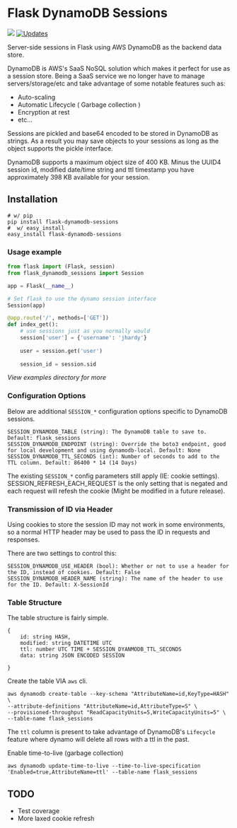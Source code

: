 # Flask DynamoDB Sessions

[![](https://img.shields.io/pypi/v/flask-dynamodb-sessions.svg)](https://pypi.org/project/flask-dynamodb-sessions/) [![Updates](https://pyup.io/repos/github/ibejohn818/flask-dynamodb-sessions/shield.svg)](https://pyup.io/repos/github/ibejohn818/flask-dynamodb-sessions/)

Server-side sessions in Flask using AWS DynamoDB as the backend data store.

DynamoDB is AWS's SaaS NoSQL solution which makes it perfect for use as a session store. 
Being a SaaS service we no longer have to manage servers/storage/etc and take advantage of some notable features such as:

- Auto-scaling
- Automatic Lifecycle ( Garbage collection )
- Encryption at rest
- etc...

Sessions are pickled and base64 encoded to be stored in DynamoDB as strings. As a result you may save
objects to your sessions as long as the object supports the pickle interface.

DynamoDB supports a maximum object size of 400 KB. Minus the UUID4 session id, modified date/time string and ttl timestamp
you have approximately 398 KB available for your session.

## Installation

```shell
# w/ pip
pip install flask-dynamodb-sessions
#  w/ easy_install
easy_install flask-dynamodb-sessions
```

### Usage example
```python
from flask import (Flask, session)
from flask_dynamodb_sessions import Session

app = Flask(__name__)

# Set flask to use the dynamo session interface
Session(app)

@app.route('/', methods=['GET'])
def index_get():
	# use sessions just as you normally would
	session['user'] = {'username': 'jhardy'}
	
	user = session.get('user')
	
	session_id = session.sid
```
*View examples directory for more*

### Configuration Options
Below are additional `SESSION_*` configuration options specific to DynamoDB sessions.

    SESSION_DYNAMODB_TABLE (string): The DynamoDB table to save to. Default: flask_sessions
    SESSION_DYNAMODB_ENDPOINT (string): Override the boto3 endpoint, good for local development and using dynamodb-local. Default: None
    SESSION_DYNAMODB_TTL_SECONDS (int): Number of seconds to add to the TTL column. Default: 86400 * 14 (14 Days)

The existing `SESSION_*` config parameters still apply (IE: cookie settings). SESSION_REFRESH_EACH_REQUEST 
is the only setting that is negated and each request will refesh the cookie (Might be modified in a future release).

### Transmission of ID via Header
Using cookies to store the session ID may not work in some environments, so a normal HTTP header may be used to pass the ID in requests and responses. 

There are two settings to control this:

    SESSION_DYNAMODB_USE_HEADER (bool): Whether or not to use a header for the ID, instead of cookies. Default: False
    SESSION_DYNAMODB_HEADER_NAME (string): The name of the header to use for the ID. Default: X-SessionId

### Table Structure
The table structure is fairly simple.
```
{
    id: string HASH,
    modified: string DATETIME UTC
    ttl: number UTC TIME + SESSION_DYANMODB_TTL_SECONDS
    data: string JSON ENCODED SESSION

}
```

Create the table VIA `aws` cli.

```
aws dynamodb create-table --key-schema "AttributeName=id,KeyType=HASH" \
--attribute-definitions "AttributeName=id,AttributeType=S" \
--provisioned-throughput "ReadCapacityUnits=5,WriteCapacityUnits=5" \
--table-name flask_sessions
```

The `ttl` column is present to take advantage of DynamoDB's `Lifecycle` feature where dynamo will delete all rows with a ttl in the past.

Enable time-to-live (garbage collection)

```
aws dynamodb update-time-to-live --time-to-live-specification 'Enabled=true,AttributeName=ttl' --table-name flask_sessions
```



## TODO
- Test coverage
- More laxed cookie refresh
